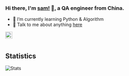 ### Hi there, I'm [sam!](http://samxupeiran.github.io/) 👋, a QA engineer from China.

- 🌱 I’m currently learning Python & Algorithm
- 💬 Talk to me about anything [here](mailto:xupeiran.sam@gmail.com)

<a href="mailto:xupeiran.sam@gmail.com">
  <img align="left" alt="sam's Gmail" width="22px" src="https://cdn.jsdelivr.net/npm/simple-icons@v3/icons/gmail.svg" />
</a>

<br/>
<br/>


## Statistics
![Stats](https://github-readme-stats.vercel.app/api?username=samxupeiran)

